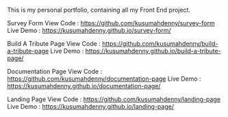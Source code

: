 This is my personal portfolio, containing all my Front End project.

Survey Form
  View Code   : https://github.com/kusumahdenny/survey-form
  Live Demo   : https://kusumahdenny.github.io/survey-form/

Build A Tribute Page
  View Code   : https://github.com/kusumahdenny/build-a-tribute-page
  Live Demo   : https://kusumahdenny.github.io/build-a-tribute-page/

Documentation Page
  View Code   : https://github.com/kusumahdenny/documentation-page
  Live Demo   : https://kusumahdenny.github.io/documentation-page/

Landing Page
  View Code   : https://github.com/kusumahdenny/landing-page
  Live Demo   : https://kusumahdenny.github.io/landing-page/